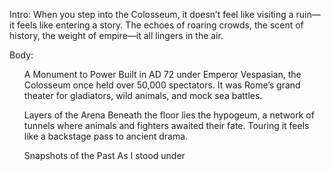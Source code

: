 <p>Intro:
When you step into the Colosseum, it doesn’t feel like visiting a ruin—it feels like entering a story. The echoes of roaring crowds, the scent of history, the weight of empire—it all lingers in the air.</p>
<p>Body:</p>
<ol>
<p>A Monument to Power
Built in AD 72 under Emperor Vespasian, the Colosseum once held over 50,000 spectators. It was Rome’s grand theater for gladiators, wild animals, and mock sea battles.</p>

<p>Layers of the Arena
Beneath the floor lies the hypogeum, a network of tunnels where animals and fighters awaited their fate. Touring it feels like a backstage pass to ancient drama.</p>

<p>Snapshots of the Past
As I stood under</p>

</ol>